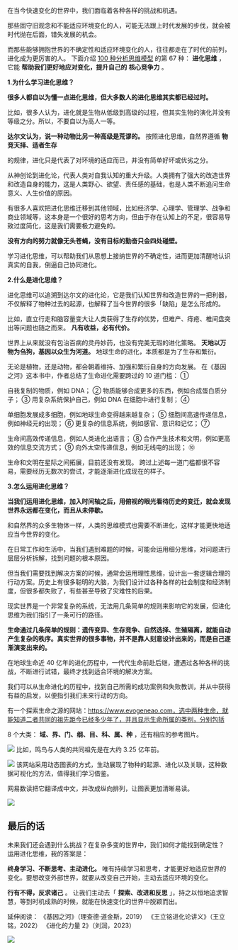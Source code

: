 在当今快速变化的世界中，我们面临着各种各样的挑战和机遇。

那些固守旧观念和不能适应环境变化的人，可能无法跟上时代发展的步伐，就会被时代抛在后面，错失发展的机会。

而那些能够拥抱世界的不确定性和适应环境变化的人，往往都走在了时代的前列，进化成为更厉害的人。  下面介绍 [100 种分析思维模型](https://mp.weixin.qq.com/mp/appmsgalbum?__biz=MzA4ODE2OTIxMw==&action=getalbum&album_id=1701638273011351554#wechat_redirect) 的第 67 种： **进化思维** ，它能 **帮助我们更好地应对变化，提升自己的** **核心竞争力** 。

**1.为什么学习进化思维？**

**很多人都自以为懂一点进化思维，但大多数人的进化思维其实都已经过时。**

比如，很多人认为，进化就是生物从低级到高级的过程，但其实生物的演化并没有等级之分。所以，不要自以为高人一等。

**达尔文认为，说一种动物比另一种高级是荒谬的。** 按照进化思维，自然界遵循 **物竞天择、适者生存**

的规律，进化只是代表了对环境的适应而已，并没有简单好坏或优劣之分。

从神创论到进化论，代表人类对自我认知的重大升级。人类拥有了强大的改造世界和改造自身的能力，这是人类野心、欲望、责任感的基础，也是人类不断追问生命意义、人生价值的原因。

有很多人喜欢把进化思维迁移到其他领域，比如经济学、心理学、管理学、战争和商业领域等，这本身是一个很好的思考方向，但由于存在认知上的不足，很容易导致过度简化，这是我们需要极力避免的。

**没有方向的努力就像无头苍蝇，没有目标的勤奋只会四处碰壁。**

学习进化思维，可以帮助我们从思想上接纳世界的不确定性，进而更加清醒地认识真实的自我，倒逼自己协同进化。

**2.什么是进化思维？**

进化思维可以追溯到达尔文的进化论，它是我们认知世界和改造世界的一把利器，不仅解释了物种过去的起源，也解释了当今世界的很多「缺陷」是怎么形成的。

比如，直立行走和脑容量变大让人类获得了生存的优势，但难产、痔疮、椎间盘突出等问题也随之而来。  **凡有收益，必有代价。**

世界上从来就没有包治百病的灵丹妙药，也没有完美无瑕的进化策略。  **天地以万物为刍狗，基因以众生为河道。** 地球生命的进化，本质都是为了生存和繁衍。

无论是植物，还是动物，都会朝着维持、加强和繁衍自身的方向发展。  在《基因之河》这本书中，作者总结了生命进化需要跨过的 10 道门槛：  ①

自我复制的物质，例如 DNA；  ② 物质能够合成更多的东西，例如合成蛋白质分子；  ③ 用复杂系统保护自己，例如 DNA 在细胞中进行复制；  ④

单细胞发展成多细胞，例如地球生命变得越来越复杂；  ⑤ 细胞间高速传递信息，例如神经元的出现；  ⑥ 更复杂的信息系统，例如感官、意识和记忆；  ⑦

生命间高效传递信息，例如人类进化出语言；  ⑧ 合作产生技术和文明，例如更高效的信息交流方式；  ⑨ 向外太空传递信息，例如无线电的出现；  ⑩

生命和文明在星际之间拓展，目前还没有发现。  跨过上述每一道门槛都很不容易，需要经历无数次的尝试，才能逐渐进化成现在的样子。

**3.怎么运用进化思维？**

 **当我们运用进化思维，加入时间轴之后，用俯视的眼光看待历史的变迁，就会发现世界永远都在变化，而且从未停歇。**

和自然界的众多生物体一样，人类的思维模式也需要不断进化，这样才能更快地适应当今世界的变化。

在日常工作和生活中，当我们遇到难题的时候，可能会运用细分思维，对问题进行层层分析拆解，找到问题的根本原因。

但当我们需要找到解决方案的时候，通常会运用理性思维，设计出一套逻辑合理的行动方案。历史上有很多聪明的大脑，为我们设计过各种各样的社会制度和经济制度，但很多都失败了，有些甚至导致了灾难性的后果。

现实世界是一个非常复杂的系统，无法用几条简单的规则来影响它的发展，但进化思维为我们指引了一条可行的路径。

**生命通过几条简单的规则：遗传变异、生存竞争、自然选择、生殖隔离，就能自动产生复杂的秩序。真实世界的很多事物，并不是靠人刻意设计出来的，而是自己逐渐演变出来的。**

在地球生命近 40 亿年的进化历程中，一代代生命前赴后继，遭遇过各种各样的挑战，不断进行试错，最终才找到适合环境的解决方案。

我们可以从生命进化的历程中，找到自己所需的成功案例和失败教训，并从中获得有益的启发，以便指引我们未来行动的方向。

有一个探索生命之源的网站：https://www.evogeneao.com，选中两种生命，就能知道二者共同的祖先距今已经多少年了，并且显示生命所属的类别，分别包括

8 个大类： **域、界、门、纲、目、科、属、种** ，还有相应的参考图片。

![](https://mmbiz.qpic.cn/mmbiz_png/giaycic3UNwo2ju45w6zibTHmEQW7AjIKUGAmQecRscFm3bI7T4EQk9wE49FthDSbHs4hFtmI3gxRMQll3OToiaaKw/640?wx_fmt=png) 比如，鸣鸟与人类的共同祖先是在大约 3.25 亿年前。

![](https://mmbiz.qpic.cn/mmbiz_png/giaycic3UNwo2ju45w6zibTHmEQW7AjIKUGpwqTAWauRb41FUll4SNjlZlfzq5bwn1MDqKkpomcxKic2R50eKaRhvQ/640?wx_fmt=png) 该网站采用动态图表的方式，生动展现了物种的起源、进化以及关联，这种数据可视化的方法，值得我们学习借鉴。

网易数读把它翻译成中文，并改成纵向排列，让图表更加清晰易读。

![](https://mmbiz.qpic.cn/mmbiz_png/giaycic3UNwo2ju45w6zibTHmEQW7AjIKUGp8V4A0IjHjSh74yxaAiaSqTFYxcrFE9iafHLwtezLorticXian97pYiaQDw/640?wx_fmt=png) 

## **最后的话**

 未来我们还会遇到什么挑战？在复杂多变的世界中，我们如何才能找到确定性？  运用进化思维，我的答案是：

**终身学习、不断思考、主动进化。** 唯有持续学习和思考，才能更好地适应世界的变化。要想改变外部世界，就要从改变自己开始，主动去适应环境的变化。

**行有不得，反求诸己** 。  让我们主动去「 **探索、改进和反思** 」，持之以恒地追求智慧，等到时机成熟的时候，就能在快速变化的世界中脱颖而出。

延伸阅读：  《基因之河》（理查德·道金斯，2019）  《王立铭进化论讲义》（王立铭，2022）  《进化的力量 2》（刘润，2023）

![](https://visitor-badge.laobi.icu/badge?page_id=sjhfx.linji&left_text=PageViews&right_color=%2300589F)
